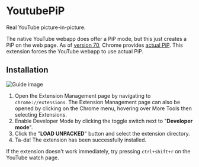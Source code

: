 # YoutubePiP
Real YouTube picture-in-picture.

The native YouTube webapp does offer a PiP mode, but this just creates a PiP on the web page.
As of [version 70](https://caniuse.com/#feat=picture-in-picture), Chrome provides [actual PiP](https://developers.google.com/web/updates/2018/10/watch-video-using-picture-in-picture). This extension forces the YouTube webapp to use actual PiP.

## Installation
![Guide image](https://developer.chrome.com/static/images/get_started/load_extension.png)

1. Open the Extension Management page by navigating to ``` chrome://extensions```.
The Extension Management page can also be opened by clicking on the Chrome menu, hovering over More Tools then selecting Extensions.
2. Enable Developer Mode by clicking the toggle switch next to "**Developer mode**".
3. Click the "**LOAD UNPACKED**" button and select the extension directory.
4. Ta-da! The extension has been successfully installed.

If the extension doesn't work immediately, try pressing ```ctrl+shift+r``` on the YouTube watch page.